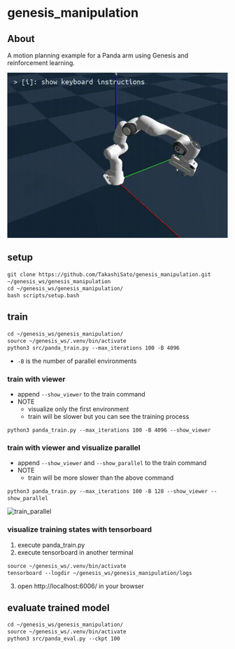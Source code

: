 # genesis_manipulation

## About

A motion planning example for a Panda arm using Genesis and reinforcement learning.

![eval](https://raw.githubusercontent.com/TakashiSato/genesis_manipulation/refs/heads/main/imgs/eval.gif)

## setup
```
git clone https://github.com/TakashiSato/genesis_manipulation.git ~/genesis_ws/genesis_manipulation
cd ~/genesis_ws/genesis_manipulation/
bash scripts/setup.bash
```

## train

```
cd ~/genesis_ws/genesis_manipulation/
source ~/genesis_ws/.venv/bin/activate
python3 src/panda_train.py --max_iterations 100 -B 4096
```

- `-B` is the number of parallel environments

### train with viewer

- append `--show_viewer` to the train command
- NOTE
  - visualize only the first environment
  - train will be slower but you can see the training process

```
python3 panda_train.py --max_iterations 100 -B 4096 --show_viewer
```

### train with viewer and visualize parallel

- append `--show_viewer` and `--show_parallel` to the train command
- NOTE
  - train will be more slower than the above command

```
python3 panda_train.py --max_iterations 100 -B 128 --show_viewer --show_parallel
```

![train_parallel](https://raw.githubusercontent.com/TakashiSato/genesis_manipulation/refs/heads/main/imgs/train_prallel.gif)

### visualize training states with tensorboard

1. execute panda_train.py
2. execute tensorboard in another terminal
  ```
  source ~/genesis_ws/.venv/bin/activate
  tensorboard --logdir ~/genesis_ws/genesis_manipulation/logs
  ```
3. open http://localhost:6006/ in your browser


## evaluate trained model

```
cd ~/genesis_ws/genesis_manipulation/
source ~/genesis_ws/.venv/bin/activate
python3 src/panda_eval.py --ckpt 100
```